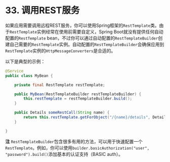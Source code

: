 # 33. 调用REST服务

如果应用需要调用远程REST服务，你可以使用Spring框架的`RestTemplate`类。由于`RestTemplate`实例经常在使用前需要自定义，Spring Boot就没有提供任何自动配置的`RestTemplate` bean，不过你可以通过自动配置的`RestTemplateBuilder`创建自己需要的`RestTemplate`实例。自动配置的`RestTemplateBuilder`会确保应用到`RestTemplate`实例的`HttpMessageConverters`是合适的。

以下是典型的示例：

```java
@Service
public class MyBean {

    private final RestTemplate restTemplate;

    public MyBean(RestTemplateBuilder restTemplateBuilder) {
        this.restTemplate = restTemplateBuilder.build();
    }

    public Details someRestCall(String name) {
        return this.restTemplate.getForObject("/{name}/details", Details.class, name);
    }

}
```

**注** `RestTemplateBuilder`包含很多有用的方法，可以用于快速配置一个`RestTemplate`。例如，你可以使用`builder.basicAuthorization("user", "password").build()`添加基本的认证支持（BASIC auth）。


